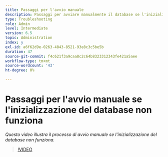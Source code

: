 ```yaml
---
title: Passaggi per l'avvio manuale
description: Passaggi per avviare manualmente il database se l'inizializzazione del database non funziona
type: Troubleshooting
role: Admin
level: Intermediate
version: 6.5
topic: Administration
index: y
exl-id: a6f62d9e-0263-4843-8521-93e8c3c5be5b
duration: 47
source-git-commit: f4c621f3a9caa8c2c64b8323312343fe421a5aee
workflow-type: tm+mt
source-wordcount: '43'
ht-degree: 0%

---
```


# Passaggi per l&#39;avvio manuale se l&#39;inizializzazione del database non funziona

*Questo video illustra il processo di avvio manuale se l&#39;inizializzazione del database non funziona.*

>[!VIDEO](https://video.tv.adobe.com/v/335515?quality=12&learn=on)
